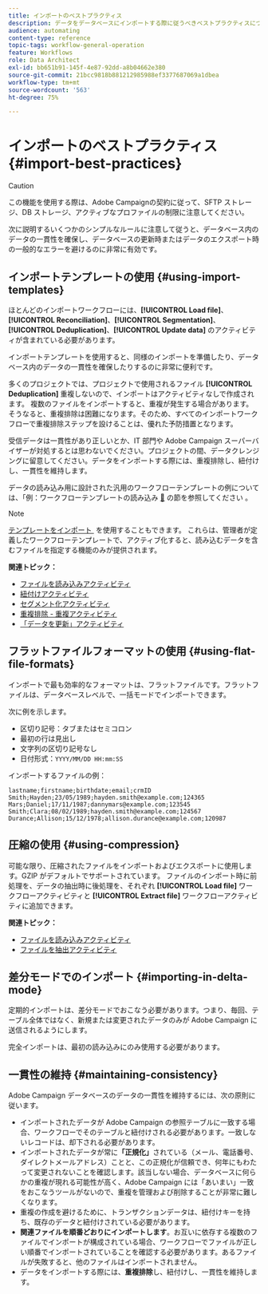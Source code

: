 ```yaml
---
title: インポートのベストプラクティス
description: データをデータベースにインポートする際に従うべきベストプラクティスについて詳しく説明します。
audience: automating
content-type: reference
topic-tags: workflow-general-operation
feature: Workflows
role: Data Architect
exl-id: bb651b91-145f-4e87-92dd-a8b04662e380
source-git-commit: 21bcc9818b881212985988ef3377687069a1dbea
workflow-type: tm+mt
source-wordcount: '563'
ht-degree: 75%

---
```


# インポートのベストプラクティス {#import-best-practices}

>[!CAUTION]
>
>この機能を使用する際は、Adobe Campaignの契約に従って、SFTP ストレージ、DB ストレージ、アクティブなプロファイルの制限に注意してください。

次に説明するいくつかのシンプルなルールに注意して従うと、データベース内のデータの一貫性を確保し、データベースの更新時またはデータのエクスポート時の一般的なエラーを避けるのに非常に有効です。

## インポートテンプレートの使用 {#using-import-templates}

ほとんどのインポートワークフローには、**[!UICONTROL Load file]**、**[!UICONTROL Reconciliation]**、**[!UICONTROL Segmentation]**、**[!UICONTROL Deduplication]**、**[!UICONTROL Update data]** のアクティビティが含まれている必要があります。

インポートテンプレートを使用すると、同様のインポートを準備したり、データベース内のデータの一貫性を確保したりするのに非常に便利です。

多くのプロジェクトでは、プロジェクトで使用されるファイル **[!UICONTROL Deduplication]** 重複しないので、インポートはアクティビティなしで作成されます。 複数のファイルをインポートすると、重複が発生する場合があります。そうなると、重複排除は困難になります。そのため、すべてのインポートワークフローで重複排除ステップを設けることは、優れた予防措置となります。

受信データは一貫性があり正しいとか、IT 部門や Adobe Campaign スーパーバイザーが対処するとは思わないでください。プロジェクトの間、データクレンジングに留意してください。データをインポートする際には、重複排除し、紐付けし、一貫性を維持します。

データの読み込み用に設計された汎用のワークフローテンプレートの例については、「例：ワークフローテンプレートの読み込み [&#128279;](../../automating/using/creating-import-workflow-templates.md) の節を参照してください 。

>[!NOTE]
>
>[&#x200B; テンプレートをインポート &#x200B;](../../automating/using/importing-data-with-import-templates.md) を使用することもできます。 これらは、管理者が定義したワークフローテンプレートで、アクティブ化すると、読み込むデータを含むファイルを指定する機能のみが提供されます。

**関連トピック：**

* [ファイルを読み込みアクティビティ](../../automating/using/load-file.md)
* [紐付けアクティビティ](../../automating/using/reconciliation.md)
* [セグメント化アクティビティ](../../automating/using/segmentation.md)
* [重複排除 - 重複アクティビティ](../../automating/using/deduplication.md)
* [「データを更新」アクティビティ](../../automating/using/update-data.md)

## フラットファイルフォーマットの使用 {#using-flat-file-formats}

インポートで最も効率的なフォーマットは、フラットファイルです。フラットファイルは、データベースレベルで、一括モードでインポートできます。

次に例を示します。

* 区切り記号：タブまたはセミコロン
* 最初の行は見出し
* 文字列の区切り記号なし
* 日付形式：`YYYY/MM/DD HH:mm:SS`

インポートするファイルの例：

```
lastname;firstname;birthdate;email;crmID
Smith;Hayden;23/05/1989;hayden.smith@example.com;124365
Mars;Daniel;17/11/1987;dannymars@example.com;123545
Smith;Clara;08/02/1989;hayden.smith@example.com;124567
Durance;Allison;15/12/1978;allison.durance@example.com;120987
```

## 圧縮の使用 {#using-compression}

可能な限り、圧縮されたファイルをインポートおよびエクスポートに使用します。GZIP がデフォルトでサポートされています。 ファイルのインポート時に前処理を、データの抽出時に後処理を、それぞれ **[!UICONTROL Load file]** ワークフローアクティビティと **[!UICONTROL Extract file]** ワークフローアクティビティに追加できます。

**関連トピック：**

* [ファイルを読み込みアクティビティ](../../automating/using/load-file.md)
* [ファイルを抽出アクティビティ](../../automating/using/extract-file.md)

## 差分モードでのインポート {#importing-in-delta-mode}

定期的インポートは、差分モードでおこなう必要があります。つまり、毎回、テーブル全体ではなく、新規または変更されたデータのみが Adobe Campaign に送信されるようにします。

完全インポートは、最初の読み込みにのみ使用する必要があります。

## 一貫性の維持 {#maintaining-consistency}

Adobe Campaign データベースのデータの一貫性を維持するには、次の原則に従います。

* インポートされたデータが Adobe Campaign の参照テーブルに一致する場合、ワークフローでそのテーブルと紐付けされる必要があります。一致しないレコードは、却下される必要があります。
* インポートされたデータが常に&#x200B;**「正規化」**&#x200B;されている（メール、電話番号、ダイレクトメールアドレス）ことと、この正規化が信頼でき、何年にもわたって変更されないことを確認します。該当しない場合、データベースに何らかの重複が現れる可能性が高く、Adobe Campaign には「あいまい」一致をおこなうツールがないので、重複を管理および削除することが非常に難しくなります。
* 重複の作成を避けるために、トランザクションデータは、紐付けキーを持ち、既存のデータと紐付けされている必要があります。
* **関連ファイルを順番どおりにインポートします**。お互いに依存する複数のファイルでインポートが構成されている場合、ワークフローでファイルが正しい順番でインポートされていることを確認する必要があります。あるファイルが失敗すると、他のファイルはインポートされません。
* データをインポートする際には、**重複排除**&#x200B;し、紐付けし、一貫性を維持します。
